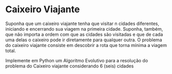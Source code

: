 # Caixeiro Viajante

Suponha que um caixeiro viajante tenha que visitar n cidades diferentes, iniciando e encerrando sua viagem na primeira cidade. Suponha, também, que não importa a ordem com que as cidades são visitadas e que de cada uma delas o caixeiro pode ir diretamente para qualquer outra. O problema do caixeiro viajante consiste em descobrir a rota que torna mínima a viagem total.

Implemente em Python um Algoritmo Evolutivo para a resolução do problema do Caixeiro viajante considerando 6 (seis) cidades
